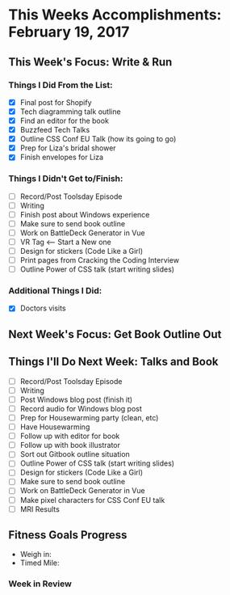 # This Weeks Accomplishments: February 19, 2017

## This Week's Focus: Write & Run

### Things I Did From the List:

- [x] Final post for Shopify
- [x] Tech diagramming talk outline
- [x] Find an editor for the book
- [x] Buzzfeed Tech Talks
- [x] Outline CSS Conf EU Talk (how its going to go)
- [x] Prep for Liza's bridal shower
- [x] Finish envelopes for Liza

### Things I Didn't Get to/Finish:

- [ ] Record/Post Toolsday Episode
- [ ] Writing
- [ ] Finish post about Windows experience
- [ ] Make sure to send book outline
- [ ] Work on BattleDeck Generator in Vue
- [ ] VR Tag <-- Start a New one
- [ ] Design for stickers (Code Like a Girl)
- [ ] Print pages from Cracking the Coding Interview
- [ ] Outline Power of CSS talk (start writing slides)

### Additional Things I Did:

- [x] Doctors visits

## Next Week's Focus: Get Book Outline Out

## Things I'll Do Next Week: Talks and Book

- [ ] Record/Post Toolsday Episode
- [ ] Writing
- [ ] Post Windows blog post (finish it)
- [ ] Record audio for Windows blog post
- [ ] Prep for Housewarming party (clean, etc)
- [ ] Have Housewarming
- [ ] Follow up with editor for book
- [ ] Follow up with book illustrator
- [ ] Sort out Gitbook outline situation
- [ ] Outline Power of CSS talk (start writing slides)
- [ ] Design for stickers (Code Like a Girl)
- [ ] Make sure to send book outline
- [ ] Work on BattleDeck Generator in Vue
- [ ] Make pixel characters for CSS Conf EU talk
- [ ] MRI Results

## Fitness Goals Progress

- Weigh in:
- Timed Mile:

### Week in Review
